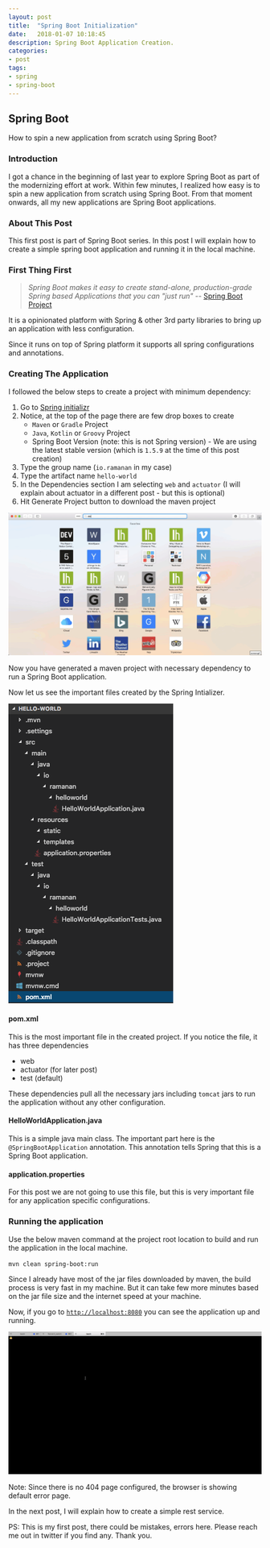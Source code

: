 ```yaml
---
layout: post
title:  "Spring Boot Initialization"
date:   2018-01-07 10:18:45
description: Spring Boot Application Creation.
categories:
- post
tags:
- spring
- spring-boot
---
```


## Spring Boot
How to spin a new application from scratch using Spring Boot?

### Introduction
I got a chance in the beginning of last year to explore Spring Boot as part of the modernizing effort at work. Within few minutes, I realized how easy is to spin a new application from scratch using Spring Boot. From that moment onwards, all my new applications are Spring Boot applications.

### About This Post
This first post is part of Spring Boot series. In this post I will explain how to create a simple spring boot application and running it in the local machine.

### First Thing First
>_Spring Boot makes it easy to create stand-alone, production-grade Spring based Applications that you can "just run"_ 
-- [Spring Boot Project](https://projects.spring.io/spring-boot/)

It is a opinionated platform with Spring & other 3rd party libraries to bring up an application with less configuration.

Since it runs on top of Spring platform it supports all spring configurations and annotations.

### Creating The Application

I followed the below steps to create a project with minimum dependency:

1. Go to [Spring initializr](http://start.spring.io)
2. Notice, at the top of the page there are few drop boxes to create  
    *  `Maven` or `Gradle` Project
    *  `Java`, `Kotlin` or `Groovy` Project
    *  Spring Boot Version (note: this is not Spring version) - We are using the latest stable version (which is `1.5.9` at the time of this post creation)
3. Type the group name (`io.ramanan` in my case)
4. Type the artifact name `hello-world`
5. In the Dependencies section I am selecting `web` and `actuator` (I will explain about actuator in a different post - but this is optional)
6. Hit Generate Project button to download the maven project

![spring-booot-initialization-gif](/assets/images/spring-boot.gif)

Now you have generated a maven project with necessary dependency to run a Spring Boot application.

Now let us see the important files created by the Spring Intializer.

![files](/assets/images/spring-boot.png)

#### pom.xml

This is the most important file in the created project. If you notice the file, it has three dependencies
* web
* actuator (for later post)
* test (default)

These dependencies pull all the necessary jars including `tomcat` jars to run the application without any other configuration.

<script src="https://gist.github.com/ramananp/00b2bac8856126f5405ab8888b1af003.js"></script>

#### HelloWorldApplication.java

This is a simple java main class. The important part here is the `@SpringBootApplication` annotation. This annotation tells Spring that this is a Spring Boot application.

<script src="https://gist.github.com/ramananp/3711c73db49cf7024b05d7410d87eb3d.js"></script>

#### application.properties

For this post we are not going to use this file, but this is very important file for any application specific configurations.

### Running the application

Use the below maven command at the project root location to build and run the application in the local machine.

`mvn clean spring-boot:run`

Since I already have most of the jar files downloaded by maven, the build process is very fast in my machine. But it can take few more minutes based on the jar file size and the internet speed at your machine.

Now, if you go to [`http://localhost:8080`](http://localhost:8080) you can see the application up and running.

![spring-boot-running-gif](/assets/images/spring-boot1.gif)

Note: Since there is no 404 page configured, the browser is showing default error page.

In the next post, I will explain how to create a simple rest service.

PS: This is my first post, there could be mistakes, errors here. Please reach me out in twitter if you find any. Thank you.